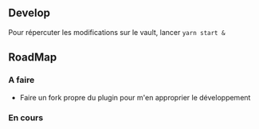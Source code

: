 ## Develop

Pour répercuter les modifications sur le vault, lancer `yarn start &`

## RoadMap

### A faire

- Faire un fork propre du plugin pour m'en approprier le développement

### En cours

